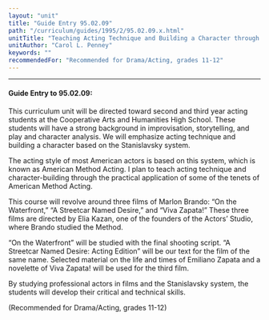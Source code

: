 ```yaml
---
layout: "unit"
title: "Guide Entry 95.02.09"
path: "/curriculum/guides/1995/2/95.02.09.x.html"
unitTitle: "Teaching Acting Technique and Building a Character through Cinema"
unitAuthor: "Carol L. Penney"
keywords: ""
recommendedFor: "Recommended for Drama/Acting, grades 11-12"
---
```

<body>
<hr/>
<h4>
Guide Entry to 95.02.09:
</h4>
This curriculum unit will be directed toward second and third year acting students at the Cooperative Arts and Humanities High School. These students will have a strong background in improvisation, storytelling, and play and character analysis. We will emphasize acting technique and building a character based on the Stanislavsky system.
<p>
The acting style of most American actors is based on this system, which is known as American Method Acting. I plan to teach acting technique and character-building through the practical application of some of the tenets of American Method Acting.
</p>
<p>
This course will revolve around three films of Marlon Brando: “On the Waterfront,” “A Streetcar Named Desire,” and “Viva Zapata!” These three films are directed by Elia Kazan, one of the founders of the Actors’ Studio, where Brando studied the Method.
</p>
<p>
“On the Waterfront” will be studied with the final shooting script. “A Streetcar Named Desire: Acting Edition” will be our text for the film of the same name. Selected material on the life and times of Emiliano Zapata and a novelette of Viva Zapata! will be used for the third film.
</p>
<p>
By studying professional actors in films and the Stanislavsky system, the students will develop their critical and technical skills.
</p>
<p>
(Recommended for Drama/Acting, grades 11-12)
</p>
</body>